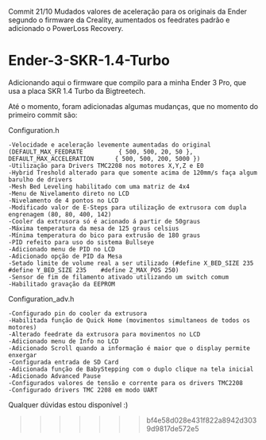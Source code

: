 Commit 21/10 
Mudados valores de aceleração para os originais da Ender segundo o firmware da Creality, aumentados os feedrates padrão e adicionado o PowerLoss Recovery.


# Ender-3-SKR-1.4-Turbo

Adicionando aqui o firmware que compilo para a minha Ender 3 Pro, que usa a placa SKR 1.4 Turbo da Bigtreetech. 

Até o momento, foram adicionadas algumas mudanças, que no momento do primeiro commit são:

Configuration.h

	-Velocidade e aceleração levemente aumentadas do original (DEFAULT_MAX_FEEDRATE          { 500, 500, 20, 50 }, DEFAULT_MAX_ACCELERATION      { 500, 500, 200, 5000 })
	-Utilização para Drivers TMC2208 nos motores X,Y,Z e E0
	-Hybrid Treshold alterado para que somente acima de 120mm/s faça algum barulho de drivers
	-Mesh Bed Leveling habilitado com uma matriz de 4x4
	-Menu de Nivelamento direto no LCD
	-Nivelamento de 4 pontos no LCD
	-Modificado valor de E-Steps para utilização de extrusora com dupla engrenagem (80, 80, 400, 142)
	-Cooler da extrusora só é acionado á partir de 50graus
	-Máxima temperatura da mesa de 125 graus celsius
	-Mínima temperatura do bico para extrusão de 180 graus
	-PID refeito para uso do sistema Bullseye
	-Adicionado menu de PID no LCD
	-Adicionado opção de PID da Mesa
	-Setado limite de volume real a ser utilizado (#define X_BED_SIZE 235 #define Y_BED_SIZE 235 	#define Z_MAX_POS 250)
	-Sensor de fim de filamento ativado utilizando um switch comum
	-Habilitado gravação da EEPROM

Configuration_adv.h

	-Configurado pin do cooler da extrusora
	-Habilitada função de Quick Home (movimentos simultaneos de todos os motores)
	-Alterado feedrate da extrusora para movimentos no LCD
	-Adicionado menu de Info no LCD
	-Adicionado Scroll quando a informação é maior que o display permite enxergar
	-Configurada entrada de SD Card
	-Adicionada função de BabyStepping com o duplo clique na tela inicial
	-Adicionado Advanced Pause
	-Configurados valores de tensão e corrente para os drivers TMC2208
	-Configurado drivers TMC 2208 em modo UART


Qualquer dúvidas estou disponível :)

>>>>>>> bf4e58d028e431f822a8942d3039d9817de572e5
